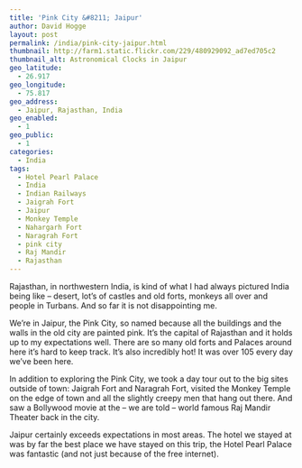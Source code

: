 ```yaml
---
title: 'Pink City &#8211; Jaipur'
author: David Hogge
layout: post
permalink: /india/pink-city-jaipur.html
thumbnail: http://farm1.static.flickr.com/229/480929092_ad7ed705c2
thumbnail_alt: Astronomical Clocks in Jaipur
geo_latitude:
  - 26.917
geo_longitude:
  - 75.817
geo_address:
  - Jaipur, Rajasthan, India
geo_enabled:
  - 1
geo_public:
  - 1
categories:
  - India
tags:
  - Hotel Pearl Palace
  - India
  - Indian Railways
  - Jaigrah Fort
  - Jaipur
  - Monkey Temple
  - Nahargarh Fort
  - Naragrah Fort
  - pink city
  - Raj Mandir
  - Rajasthan
---
```

Rajasthan, in northwestern India, is kind of what I had always pictured India being like &#8211; desert, lot&#8217;s of castles and old forts, monkeys all over and people in Turbans. And so far it is not disappointing me.

We&#8217;re in Jaipur, the Pink City, so named because all the buildings and the walls in the old city are painted pink. It&#8217;s the capital of Rajasthan and it holds up to my expectations well. There are so many old forts and Palaces around here it&#8217;s hard to keep track. It&#8217;s also incredibly hot! It was over 105 every day we&#8217;ve been here.

In addition to exploring the Pink City, we took a day tour out to the big sites outside of town: Jaigrah Fort and Naragrah Fort, visited the Monkey Temple on the edge of town and all the slightly creepy men that hang out there. And saw a Bollywood movie at the &#8211; we are told &#8211; world famous Raj Mandir Theater back in the city.

Jaipur certainly exceeds expectations in most areas. The hotel we stayed at was by far the best place we have stayed on this trip, the Hotel Pearl Palace was fantastic (and not just because of the free internet).